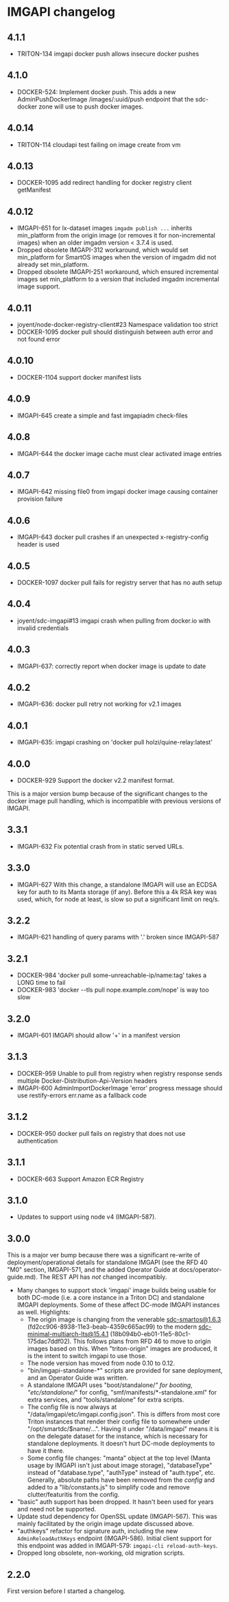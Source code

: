 # IMGAPI changelog

## 4.1.1

- TRITON-134 imgapi docker push allows insecure docker pushes

## 4.1.0

- DOCKER-524: Implement docker push. This adds a new AdminPushDockerImage
  /images/:uuid/push endpoint that the sdc-docker zone will use to push docker
  images.

## 4.0.14

- TRITON-114 cloudapi test failing on image create from vm

## 4.0.13

- DOCKER-1095 add redirect handling for docker registry client getManifest

## 4.0.12

- IMGAPI-651 for lx-dataset images `imgadm publish ...` inherits min_platform
  from the origin image (or removes it for non-incremental images) when an
  older imgadm version < 3.7.4 is used.
- Dropped obsolete IMGAPI-312 workaround, which would set min_platform for
  SmartOS images when the version of imgadm did not already set min_platform.
- Dropped obsolete IMGAPI-251 workaround, which ensured incremental images set
  min_platform to a version that included imgadm incremental image support.

## 4.0.11

- joyent/node-docker-registry-client#23 Namespace validation too strict
- DOCKER-1095 docker pull should distinguish between auth error and not found
  error

## 4.0.10

- DOCKER-1104 support docker manifest lists

## 4.0.9

- IMGAPI-645 create a simple and fast imgapiadm check-files

## 4.0.8

- IMGAPI-644 the docker image cache must clear activated image entries

## 4.0.7

- IMGAPI-642 missing file0 from imgapi docker image causing container provision
  failure

## 4.0.6

- IMGAPI-643 docker pull crashes if an unexpected x-registry-config header is
  used

## 4.0.5

- DOCKER-1097 docker pull fails for registry server that has no auth setup

## 4.0.4

- joyent/sdc-imgapi#13 imgapi crash when pulling from docker.io with invalid
  credentials

## 4.0.3

- IMGAPI-637: correctly report when docker image is update to date

## 4.0.2

- IMGAPI-636: docker pull retry not working for v2.1 images

## 4.0.1

- IMGAPI-635: imgapi crashing on 'docker pull holzi/quine-relay:latest'

## 4.0.0

- DOCKER-929 Support the docker v2.2 manifest format.

This is a major version bump because of the significant changes to the docker
image pull handling, which is incompatible with previous versions of IMGAPI.

## 3.3.1

- IMGAPI-632 Fix potential crash from in static served URLs.

## 3.3.0

- IMGAPI-627 With this change, a standalone IMGAPI will use an ECDSA key for
  auth to its Manta storage (if any). Before this a 4k RSA key was used, which,
  for node at least, is slow so put a significant limit on req/s.

## 3.2.2

- IMGAPI-621 handling of query params with '.' broken since IMGAPI-587

## 3.2.1

- DOCKER-984 'docker pull some-unreachable-ip/name:tag' takes a LONG time to fail
- DOCKER-983 'docker --tls pull nope.example.com/nope' is way too slow

## 3.2.0

- IMGAPI-601 IMGAPI should allow '+' in a manifest version

## 3.1.3

- DOCKER-959 Unable to pull from registry when registry response sends multiple
  Docker-Distribution-Api-Version headers
- IMGAPI-600 AdminImportDockerImage 'error' progress message should use
  restify-errors err.name as a fallback code

## 3.1.2

- DOCKER-950 docker pull fails on registry that does not use authentication

## 3.1.1

- DOCKER-663 Support Amazon ECR Registry

## 3.1.0

- Updates to support using node v4 (IMGAPI-587).

## 3.0.0

This is a major ver bump because there was a significant re-write of
deployment/operational details for standalone IMGAPI (see the RFD 40 "M0"
section, IMGAPI-571, and the added Operator Guide at docs/operator-guide.md).
The REST API has *not* changed incompatibly.

- Many changes to support stock 'imgapi' image builds being usable for
  both DC-mode (i.e. a core instance in a Triton DC) and standalone
  IMGAPI deployments. Some of these affect DC-mode IMGAPI instances as
  well. Highlights:
    - The origin image is changing from the venerable sdc-smartos@1.6.3
      (fd2cc906-8938-11e3-beab-4359c665ac99) to the modern
      sdc-minimal-multiarch-lts@15.4.1 (18b094b0-eb01-11e5-80c1-175dac7ddf02).
      This follows plans from RFD 46 to move to origin images based on
      this. When "triton-origin" images are produced, it is the intent
      to switch imgapi to use those.
    - The node version has moved from node 0.10 to 0.12.
    - "bin/imgapi-standalone-*" scripts are provided for sane deployment,
      and an Operator Guide was written.
    - A standalone IMGAPI uses "boot/standalone/*" for booting,
      "etc/standalone/*" for config, "smf/manifests/*-standalone.xml" for extra
      services, and "tools/standalone" for extra scripts.
    - The config file is now always at "/data/imgapi/etc/imgapi.config.json".
      This is differs from most core Triton instances that render their
      config file to somewhere under "/opt/smartdc/$name/...". Having
      it under "/data/imgapi" means it is on the delegate dataset
      for the instance, which is necessary for standalone deployments.
      It doesn't hurt DC-mode deployments to have it there.
    - Some config file changes: "manta" object at the top level (Manta
      usage by IMGAPI isn't just about image storage), "databaseType"
      instead of "database.type", "authType" instead of "auth.type",
      etc. Generally, absolute paths have been removed from the *config*
      and added to a "lib/constants.js" to simplify code and remove
      clutter/featuritis from the config.
- "basic" auth support has been dropped. It hasn't been used for years
  and need not be supported.
- Update stud dependency for OpenSSL update (IMGAPI-567). This was mainly
  facilitated by the origin image update discussed above.
- "authkeys" refactor for signature auth, including the new `AdminReloadAuthKeys`
  endpoint (IMGAPI-586). Initial client support for this endpoint was added
  in IMGAPI-579: `imgapi-cli reload-auth-keys`.
- Dropped long obsolete, non-working, old migration scripts.


## 2.2.0

First version before I started a changelog.
